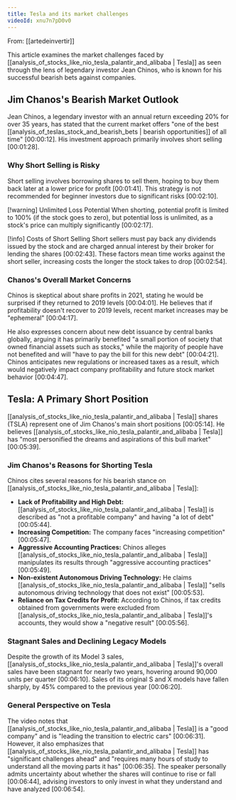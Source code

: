 ```yaml
---
title: Tesla and its market challenges
videoId: xnu7n7pD0v0
---
```


From: [[artedeinvertir]] <br/> 

This article examines the market challenges faced by [[analysis_of_stocks_like_nio_tesla_palantir_and_alibaba | Tesla]] as seen through the lens of legendary investor Jean Chinos, who is known for his successful bearish bets against companies.

## Jim Chanos's Bearish Market Outlook

Jean Chinos, a legendary investor with an annual return exceeding 20% for over 35 years, has stated that the current market offers "one of the best [[analysis_of_teslas_stock_and_bearish_bets | bearish opportunities]] of all time" <a class="yt-timestamp" data-t="00:00:12">[00:00:12]</a>. His investment approach primarily involves short selling <a class="yt-timestamp" data-t="00:01:28">[00:01:28]</a>.

### Why Short Selling is Risky

Short selling involves borrowing shares to sell them, hoping to buy them back later at a lower price for profit <a class="yt-timestamp" data-t="00:01:41">[00:01:41]</a>. This strategy is not recommended for beginner investors due to significant risks <a class="yt-timestamp" data-t="00:02:10">[00:02:10]</a>.

[!warning] Unlimited Loss Potential
When shorting, potential profit is limited to 100% (if the stock goes to zero), but potential loss is unlimited, as a stock's price can multiply significantly <a class="yt-timestamp" data-t="00:02:17">[00:02:17]</a>.

[!info] Costs of Short Selling
Short sellers must pay back any dividends issued by the stock and are charged annual interest by their broker for lending the shares <a class="yt-timestamp" data-t="00:02:43">[00:02:43]</a>. These factors mean time works against the short seller, increasing costs the longer the stock takes to drop <a class="yt-timestamp" data-t="00:02:54">[00:02:54]</a>.

### Chanos's Overall Market Concerns

Chinos is skeptical about share profits in 2021, stating he would be surprised if they returned to 2019 levels <a class="yt-timestamp" data-t="00:04:01">[00:04:01]</a>. He believes that if profitability doesn't recover to 2019 levels, recent market increases may be "ephemeral" <a class="yt-timestamp" data-t="00:04:17">[00:04:17]</a>.

He also expresses concern about new debt issuance by central banks globally, arguing it has primarily benefited "a small portion of society that owned financial assets such as stocks," while the majority of people have not benefited and will "have to pay the bill for this new debt" <a class="yt-timestamp" data-t="00:04:21">[00:04:21]</a>. Chinos anticipates new regulations or increased taxes as a result, which would negatively impact company profitability and future stock market behavior <a class="yt-timestamp" data-t="00:04:47">[00:04:47]</a>.

## Tesla: A Primary Short Position

[[analysis_of_stocks_like_nio_tesla_palantir_and_alibaba | Tesla]] shares (TSLA) represent one of Jim Chanos's main short positions <a class="yt-timestamp" data-t="00:05:14">[00:05:14]</a>. He believes [[analysis_of_stocks_like_nio_tesla_palantir_and_alibaba | Tesla]] has "most personified the dreams and aspirations of this bull market" <a class="yt-timestamp" data-t="00:05:39">[00:05:39]</a>.

### Jim Chanos's Reasons for Shorting Tesla

Chinos cites several reasons for his bearish stance on [[analysis_of_stocks_like_nio_tesla_palantir_and_alibaba | Tesla]]:
*   **Lack of Profitability and High Debt:** [[analysis_of_stocks_like_nio_tesla_palantir_and_alibaba | Tesla]] is described as "not a profitable company" and having "a lot of debt" <a class="yt-timestamp" data-t="00:05:44">[00:05:44]</a>.
*   **Increasing Competition:** The company faces "increasing competition" <a class="yt-timestamp" data-t="00:05:47">[00:05:47]</a>.
*   **Aggressive Accounting Practices:** Chinos alleges [[analysis_of_stocks_like_nio_tesla_palantir_and_alibaba | Tesla]] manipulates its results through "aggressive accounting practices" <a class="yt-timestamp" data-t="00:05:49">[00:05:49]</a>.
*   **Non-existent Autonomous Driving Technology:** He claims [[analysis_of_stocks_like_nio_tesla_palantir_and_alibaba | Tesla]] "sells autonomous driving technology that does not exist" <a class="yt-timestamp" data-t="00:05:53">[00:05:53]</a>.
*   **Reliance on Tax Credits for Profit:** According to Chinos, if tax credits obtained from governments were excluded from [[analysis_of_stocks_like_nio_tesla_palantir_and_alibaba | Tesla]]'s accounts, they would show a "negative result" <a class="yt-timestamp" data-t="00:05:56">[00:05:56]</a>.

### Stagnant Sales and Declining Legacy Models

Despite the growth of its Model 3 sales, [[analysis_of_stocks_like_nio_tesla_palantir_and_alibaba | Tesla]]'s overall sales have been stagnant for nearly two years, hovering around 90,000 units per quarter <a class="yt-timestamp" data-t="00:06:10">[00:06:10]</a>. Sales of its original S and X models have fallen sharply, by 45% compared to the previous year <a class="yt-timestamp" data-t="00:06:20">[00:06:20]</a>.

### General Perspective on Tesla

The video notes that [[analysis_of_stocks_like_nio_tesla_palantir_and_alibaba | Tesla]] is a "good company" and is "leading the transition to electric cars" <a class="yt-timestamp" data-t="00:06:31">[00:06:31]</a>. However, it also emphasizes that [[analysis_of_stocks_like_nio_tesla_palantir_and_alibaba | Tesla]] has "significant challenges ahead" and "requires many hours of study to understand all the moving parts it has" <a class="yt-timestamp" data-t="00:06:35">[00:06:35]</a>. The speaker personally admits uncertainty about whether the shares will continue to rise or fall <a class="yt-timestamp" data-t="00:06:44">[00:06:44]</a>, advising investors to only invest in what they understand and have analyzed <a class="yt-timestamp" data-t="00:06:54">[00:06:54]</a>.